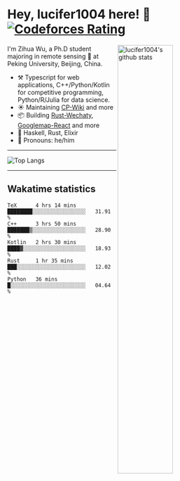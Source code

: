 # Hey, lucifer1004 here! :wave: [![Codeforces Rating](https://cfrating.ihcr.top/?user=lucifer1004&style=flat-square)](https://codeforces.com/profile/lucifer1004)

<img width="50%" align="right" alt="lucifer1004's github stats" src="https://github-readme-stats.vercel.app/api?username=lucifer1004&show_icons=true">

I'm Zihua Wu, a Ph.D student majoring in remote sensing :satellite: at Peking University, Beijing, China.

- :hammer_and_pick: Typescript for web applications, C++/Python/Kotlin for competitive programming, Python/R/Julia for data science.
- :sunny: Maintaining [CP-Wiki](https://cp-wiki.vercel.app) and more 
- :package: Building [Rust-Wechaty](https://github.com/wechaty/rust-wechaty), [Googlemap-React](https://github.com/googlemap-react/googlemap-react) and more
- :seedling: Haskell, Rust, Elixir
- :man: Pronouns: he/him

---

![Top Langs](https://github-readme-stats.vercel.app/api/top-langs/?username=lucifer1004&layout=compact)

---

## Wakatime statistics

<!--START_SECTION:waka-->
```text
TeX      4 hrs 14 mins   ████████░░░░░░░░░░░░░░░░░   31.91 % 
C++      3 hrs 50 mins   ███████▒░░░░░░░░░░░░░░░░░   28.90 % 
Kotlin   2 hrs 30 mins   ████▓░░░░░░░░░░░░░░░░░░░░   18.93 % 
Rust     1 hr 35 mins    ███░░░░░░░░░░░░░░░░░░░░░░   12.02 % 
Python   36 mins         █░░░░░░░░░░░░░░░░░░░░░░░░   04.64 % 
```
<!--END_SECTION:waka-->
